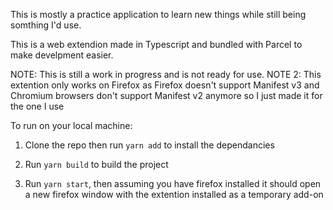 This is mostly a practice application to learn new things while still being somthing I'd use.

This is a web extendion made in Typescript and bundled with Parcel to make develpment easier.

NOTE: This is still a work in progress and is not ready for use.
NOTE 2: This extention only works on Firefox as Firefox doesn't support Manifest v3 and Chromium browsers don't support Manifest v2 anymore so I just made it for the one I use

To run on your local machine:

1. Clone the repo then run `yarn add` to install the dependancies

2. Run `yarn build` to build the project

3. Run `yarn start`, then assuming you have firefox installed it should open a new firefox window with the extention installed as a temporary add-on
